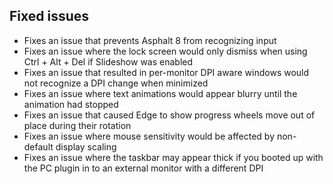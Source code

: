 ## Fixed issues
- Fixes an issue that prevents Asphalt 8 from recognizing input
- Fixes an issue where the lock screen would only dismiss when using Ctrl + Alt + Del if Slideshow was enabled
- Fixes an issue that resulted in per-monitor DPI aware windows would not recognize a DPI change when minimized
- Fixes an issue where text animations would appear blurry until the animation had stopped
- Fixes an issue that caused Edge to show progress wheels move out of place during their rotation
- Fixes an issue where mouse sensitivity would be affected by non-default display scaling
- Fixes an issue where the taskbar may appear thick if you booted up with the PC plugin in to an external monitor with a different DPI
